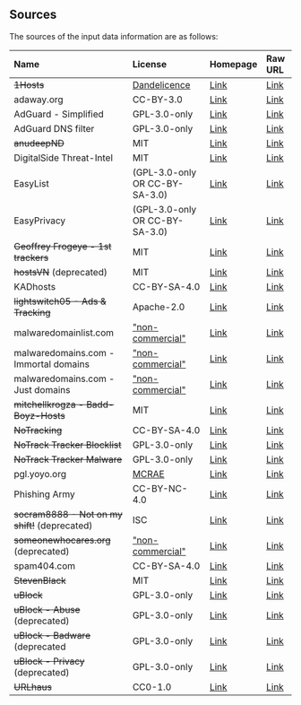 ## Sources

The sources of the input data information are as follows:

| Name                                           | License                                             | Homepage                                        | Raw URL                                    |
|:-----------------------------------------------|:----------------------------------------------------|:------------------------------------------------|:-------------------------------------------|
| ~~1Hosts~~                                     | [Dandelicence][license-1hosts]                      | [Link][homepage-1hosts]                         | [Link][source-1hosts]                      |
| adaway.org                                     | CC-BY-3.0                                           | [Link][homepage-adaway.org]                     | [Link][source-adaway.org]                  |
| AdGuard - Simplified                           | GPL-3.0-only                                        | [Link][homepage-adguard-simplified]             | [Link][source-adguard-simplified]          |
| AdGuard DNS filter                             | GPL-3.0-only                                        | [Link][homepage-AdGuardSDNSFilter]              | [Link][source-AdGuardSDNSFilter]           |
| ~~anudeepND~~                                  | MIT                                                 | [Link][homepage-anudeepND]                      | [Link][source-anudeepND]                   |
| DigitalSide Threat-Intel                       | MIT                                                 | [Link][homepage-digitalside-threat-intel]       | [Link][source-digitalside-threat-intel]    |
| EasyList                                       | (GPL-3.0-only OR CC-BY-SA-3.0)                      | [Link][homepage-easylist]                       | [Link][source-easylist]                    |
| EasyPrivacy                                    | (GPL-3.0-only OR CC-BY-SA-3.0)                      | [Link][homepage-easyprivacy]                    | [Link][source-easyprivacy]                 |
| ~~Geoffrey Frogeye - 1st trackers~~            | MIT                                                 | [Link][homepage-gfrogeye-1st-trackers]          | [Link][source-gfrogeye-1st-trackers]       |
| ~~hostsVN~~ (deprecated)                       | MIT                                                 | [Link][homepage-hostsvn]                        | [Link][source-hostsvn]                     |
| KADhosts                                       | CC-BY-SA-4.0                                        | [Link][homepage-kadhosts]                       | [Link][source-kadhosts]                    | 
| ~~lightswitch05 - Ads & Tracking~~             | Apache-2.0                                          | [Link][homepage-lightswitch05]                  | [Link][source-lightswitch05]               |
| malwaredomainlist.com                          | ["non-commercial"][license-malwaredomainlist.com]   | [Link][homepage-malwaredomainlist.com]          | [Link][source-malwaredomainlist.com]       |
| malwaredomains.com - Immortal domains          | ["non-commercial"][license-malwaredomainlist.com]   | [Link][homepage-malwaredomains.com-id]          | [Link][source-malwaredomains.com-id]       |
| malwaredomains.com - Just domains              | ["non-commercial"][license-malwaredomainlist.com]   | [Link][homepage-malwaredomains.com-jd]          | [Link][source-malwaredomains.com-jd]       |
| ~~mitchellkrogza - Badd-Boyz-Hosts~~           | MIT                                                 | [Link][homepage-mitchellkrogza-badd-boyz]       | [Link][source-mitchellkrogza-badd-boyz]    |   
| ~~NoTracking~~                                 | CC-BY-SA-4.0                                        | [Link][homepage-notracking]                     | [Link][source-notracking]                  |   
| ~~NoTrack Tracker Blocklist~~                  | GPL-3.0-only                                        | [Link][homepage-notrack-blocklist]              | [Link][source-notrack-blocklist]           |   
| ~~NoTrack Tracker Malware~~                    | GPL-3.0-only                                        | [Link][homepage-notrack-malware]                | [Link][source-notrack-malware]             |   
| pgl.yoyo.org                                   | [MCRAE][license-pgl.yoyo.org]                       | [Link][homepage-pgl.yoyo.org]                   | [Link][source-pgl.yoyo.org]                |  
| Phishing Army                                  | CC-BY-NC-4.0                                        | [Link][homepage-phishing.army]                  | [Link][source-phishing.army]               |
| ~~socram8888 - Not on my shift!~~ (deprecated) | ISC                                                 | [Link][homepage-socram8888-notonmyshift]        | [Link][source-socram8888-notonmyshift]     |
| ~~someonewhocares.org~~ (deprecated)           | ["non-commercial"][license-someonewhocares.org]     | [Link][homepage-someonewhocares.org]            | [Link][source-someonewhocares.org]         |
| spam404.com                                    | CC-BY-SA-4.0                                        | [Link][homepage-spam404.com]                    | [Link][source-spam404.com]                 |
| ~~StevenBlack~~                                | MIT                                                 | [Link][homepage-stevenblack]                    | [Link][source-stevenblack]                 |
| ~~uBlock~~                                     | GPL-3.0-only                                        | [Link][homepage-ublock]                         | [Link][source-ublock]                      |
| ~~uBlock - Abuse~~ (deprecated)                | GPL-3.0-only                                        | [Link][homepage-ublock-abuse]                   | [Link][source-ublock-abuse]                | 
| ~~uBlock - Badware~~ (deprecated               | GPL-3.0-only                                        | [Link][homepage-ublock-badware]                 | [Link][source-ublock-badware]              |
| ~~uBlock - Privacy~~ (deprecated)              | GPL-3.0-only                                        | [Link][homepage-ublock-privacy]                 | [Link][source-ublock-privacy]              |
| ~~URLhaus~~                                    | CC0-1.0                                             | [Link][homepage-urlhaus]                        | [Link][source-urlhaus]                     |

[homepage-1hosts]: https://github.com/badmojr/1Hosts/
[license-1hosts]: https://github.com/DandelionSprout/Dandelicence/blob/master/DandelicenceNewestVersion.md
[source-1hosts]: https://badmojr.github.io/1Hosts/Pro/hosts.txt

[homepage-adaway.org]: https://adaway.org
[source-adaway.org]: https://adaway.org/hosts.txt

[homepage-adguard-simplified]: https://github.com/AdguardTeam/AdGuardSDNSFilter
[source-adguard-simplified]: https://filters.adtidy.org/extension/chromium/filters/15.txt

[homepage-AdGuardSDNSFilter]: https://github.com/AdguardTeam/AdguardSDNSFilter
[source-AdGuardSDNSFilter]: https://adguardteam.github.io/AdGuardSDNSFilter/Filters/filter.txt

[homepage-anudeepND]: https://github.com/anudeepND/blacklist
[source-anudeepND]: https://raw.githubusercontent.com/anudeepND/blacklist/master/adservers.txt

[homepage-digitalside-threat-intel]: https://osint.digitalside.it
[source-digitalside-threat-intel]: https://osint.digitalside.it/Threat-Intel/lists/latestdomains.txt

[homepage-easylist]: https://easylist.to
[source-easylist]: https://easylist.to/easylist/easylist.txt

[homepage-easyprivacy]: https://easylist.to
[source-easyprivacy]: https://easylist.to/easylist/easyprivacy.txt

[homepage-gfrogeye-1st-trackers]: https://hostfiles.frogeye.fr
[source-gfrogeye-1st-trackers]: https://hostfiles.frogeye.fr/firstparty-trackers.txt

[homepage-hostsvn]: https://github.com/bigdargon/hostsVN
[source-hostsvn]: https://raw.githubusercontent.com/bigdargon/hostsVN/master/option/hosts-VN

[homepage-kadhosts]: https://github.com/PolishFiltersTeam/KADhosts
[source-kadhosts]: https://raw.githubusercontent.com/PolishFiltersTeam/KADhosts/master/KADhosts.txt

[homepage-lightswitch05]: https://www.github.developerdan.com/hosts/
[source-lightswitch05]: https://www.github.developerdan.com/hosts/lists/ads-and-tracking-extended.txt

[homepage-malwaredomainlist.com]: https://www.malwaredomainlist.com
[license-malwaredomainlist.com]: https://www.malwaredomainlist.com
[source-malwaredomainlist.com]: https://www.malwaredomainlist.com/hostslist/hosts.txt

[homepage-malwaredomains.com-id]: https://www.malwaredomains.com
[source-malwaredomains.com-id]: https://mirror1.malwaredomains.com/files/immortal_domains.txt

[homepage-malwaredomains.com-jd]: https://www.malwaredomains.com
[source-malwaredomains.com-jd]: https://mirror1.malwaredomains.com/files/justdomains

[homepage-mitchellkrogza-badd-boyz]: https://github.com/mitchellkrogza/Badd-Boyz-Hosts
[source-mitchellkrogza-badd-boyz]: https://raw.githubusercontent.com/mitchellkrogza/Badd-Boyz-Hosts/master/hosts

[homepage-notracking]: https://github.com/mitchellkrogza/Badd-Boyz-Hosts
[source-notracking]: https://raw.githubusercontent.com/notracking/hosts-blocklists/master/hostnames.txt

[homepage-notrack-blocklist]: https://gitlab.com/quidsup/notrack-blocklists
[source-notrack-blocklist]: https://gitlab.com/quidsup/notrack-blocklists/-/blob/master/notrack-blocklist.txt

[homepage-notrack-malware]: https://gitlab.com/quidsup/notrack-blocklists
[source-notrack-malware]: https://gitlab.com/quidsup/notrack-blocklists/-/blob/master/notrack-malware.txt

[homepage-pgl.yoyo.org]: https://pgl.yoyo.org/adservers/
[license-pgl.yoyo.org]: https://pgl.yoyo.org/license/
[source-pgl.yoyo.org]: https://pgl.yoyo.org/adservers/serverlist.php?hostformat=nohtml&mimetype=plaintext

[homepage-phishing.army]: https://phishing.army
[source-phishing.army]: https://phishing.army/download/phishing_army_blocklist.txt

[homepage-socram8888-notonmyshift]: https://orca.pet/notonmyshift/
[source-socram8888-notonmyshift]: https://orca.pet/notonmyshift/hosts.txt

[homepage-someonewhocares.org]: https://someonewhocares.org/hosts/
[license-someonewhocares.org]: https://someonewhocares.org/hosts/
[source-someonewhocares.org]: https://someonewhocares.org/hosts/hosts

[homepage-spam404.com]: https://github.com/Spam404/lists
[source-spam404.com]: https://raw.githubusercontent.com/Spam404/lists/master/main-blacklist.txt

[homepage-stevenblack]: https://github.com/StevenBlack/hosts
[source-stevenblack]: https://raw.githubusercontent.com/StevenBlack/hosts/master/data/StevenBlack/hosts

[homepage-ublock]: https://github.com/uBlockOrigin/uAssets
[source-ublock]: https://raw.githubusercontent.com/uBlockOrigin/uAssets/master/filters/filters.txt

[homepage-ublock-abuse]: https://github.com/uBlockOrigin/uAssets
[source-ublock-abuse]: https://raw.githubusercontent.com/uBlockOrigin/uAssets/master/filters/resource-abuse.txt

[homepage-ublock-badware]: https://github.com/uBlockOrigin/uAssets
[source-ublock-badware]: https://raw.githubusercontent.com/uBlockOrigin/uAssets/master/filters/badware.txt

[homepage-ublock-privacy]: https://github.com/uBlockOrigin/uAssets
[source-ublock-privacy]: https://raw.githubusercontent.com/uBlockOrigin/uAssets/master/filters/privacy.txt

[homepage-urlhaus]: https://gitlab.com/curben/urlhaus-filter
[source-urlhaus]: https://curben.gitlab.io/malware-filter/urlhaus-filter-hosts.txt